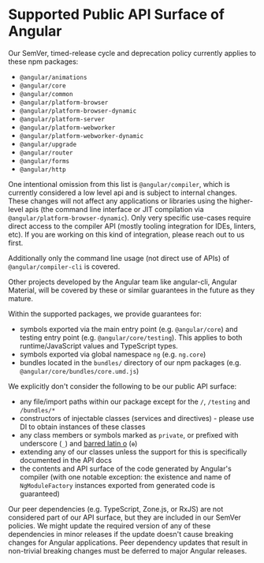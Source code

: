 # Supported Public API Surface of Angular

Our SemVer, timed-release cycle and deprecation policy currently applies to these npm packages:

- `@angular/animations`
- `@angular/core`
- `@angular/common`
- `@angular/platform-browser`
- `@angular/platform-browser-dynamic`
- `@angular/platform-server`
- `@angular/platform-webworker`
- `@angular/platform-webworker-dynamic`
- `@angular/upgrade`
- `@angular/router`
- `@angular/forms`
- `@angular/http`


One intentional omission from this list is `@angular/compiler`, which is currently considered a low level api and is subject to internal changes. These changes will not affect any applications or libraries using the higher-level apis (the command line interface or JIT compilation via `@angular/platform-browser-dynamic`). Only very specific use-cases require direct access to the compiler API (mostly tooling integration for IDEs, linters, etc). If you are working on this kind of integration, please reach out to us first.

Additionally only the command line usage (not direct use of APIs) of `@angular/compiler-cli` is covered.

Other projects developed by the Angular team like angular-cli, Angular Material, will be covered by these or similar guarantees in the future as they mature.

Within the supported packages, we provide guarantees for:

- symbols exported via the main entry point (e.g. `@angular/core`) and testing entry point (e.g. `@angular/core/testing`). This applies to both runtime/JavaScript values and TypeScript types.
- symbols exported via global namespace `ng` (e.g. `ng.core`)
- bundles located in the `bundles/` directory of our npm packages (e.g. `@angular/core/bundles/core.umd.js`)


We explicitly don't consider the following to be our public API surface:

- any file/import paths within our package except for the `/`, `/testing` and `/bundles/*`
- constructors of injectable classes (services and directives) - please use DI to obtain instances of these classes
- any class members or symbols marked as `private`, or prefixed with underscore (`_`) and [barred latin o](https://en.wikipedia.org/wiki/%C6%9F) (`ɵ`)
- extending any of our classes unless the support for this is specifically documented in the API docs
- the contents and API surface of the code generated by Angular's compiler (with one notable exception: the existence and name of `NgModuleFactory` instances exported from generated code is guaranteed)


Our peer dependencies (e.g. TypeScript, Zone.js, or RxJS) are not considered part of our API surface, but they are included in our SemVer policies. We might update the required version of any of these dependencies in minor releases if the update doesn't cause breaking changes for Angular applications. Peer dependency updates that result in non-trivial breaking changes must be deferred to major Angular releases.
